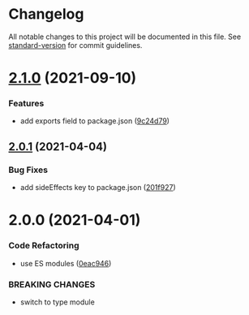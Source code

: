 # Changelog

All notable changes to this project will be documented in this file. See [standard-version](https://github.com/conventional-changelog/standard-version) for commit guidelines.

# [2.1.0](https://github.com/dmnsgn/auto-reload-page/compare/v2.0.1...v2.1.0) (2021-09-10)


### Features

* add exports field to package.json ([9c24d79](https://github.com/dmnsgn/auto-reload-page/commit/9c24d79fcd52bee36523b7e7027034997334e0c9))



## [2.0.1](https://github.com/dmnsgn/auto-reload-page/compare/v2.0.0...v2.0.1) (2021-04-04)


### Bug Fixes

* add sideEffects key to package.json ([201f927](https://github.com/dmnsgn/auto-reload-page/commit/201f9275f1fd32eff8e1de730b77c9deaef6fbb3))



# 2.0.0 (2021-04-01)


### Code Refactoring

* use ES modules ([0eac946](https://github.com/dmnsgn/auto-reload-page/commit/0eac946453c4c2364b5a532aef04f6236511361a))


### BREAKING CHANGES

* switch to type module
